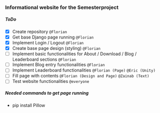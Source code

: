 ### Informational website for the Semesterproject
##### ToDo
- [x] Create repository `@Florian`
- [x] Get base Django page running `@Florian`
- [x] Implement Login / Logout `@Florian`
- [x] Create base page design (styling) `@Florian`
- [ ] Implement basic functionalities for About / Download / Blog / Leaderboard sections `@Florian`
- [ ] Implement Blog entry functionalities `@Florian`
- [ ] Implement Leaderboard functionalities `@Florian (Page)` `@Eric (Unity)`
- [ ] Fill page with contents `@Florian (Design and Page)` `@Zainab (Text)`
- [ ] Test website functionalities `@everyone`

##### Needed commands to get page running
- pip install Pillow
